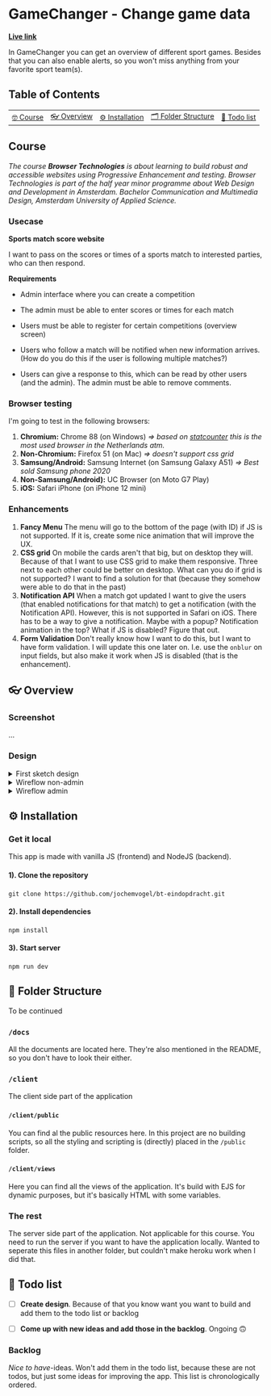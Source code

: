 # GameChanger - Change game data

**[Live link](https://bt-eindopdracht.herokuapp.com/)**

In GameChanger you can get an overview of different sport games. Besides that you can also enable alerts, so you won't miss anything from your favorite sport team(s).

## Table of Contents

<table>

<tr>

<td align="center"><a href="#nerd_face-usage">🤓 Course <a></td>

<td align="center"><a href="#eyeglasses-overview"> 👓 Overview <a></td>

<td align="center"><a href="#gear-installation">⚙️ Installation<a></td>

<td align="center"><a href="#open_file_folder-folder-structure">🗂 Folder Structure<a></td>

<td align="center"><a href="#memo-todo-list">📝 Todo list<a></td>

</tr>

</table>

## Course

_The course **Browser Technologies** is about learning to build robust and accessible websites using Progressive Enhancement and testing. Browser Technologies is part of the half year minor programme about Web Design and Development in Amsterdam. Bachelor Communication and Multimedia Design, Amsterdam University of Applied Science._

### Usecase

**Sports match score website**

I want to pass on the scores or times of a sports match to interested parties, who can then respond.

**Requirements**

-   Admin interface where you can create a competition

-   The admin must be able to enter scores or times for each match

-   Users must be able to register for certain competitions (overview screen)

-   Users who follow a match will be notified when new information arrives. (How do you do this if the user is following multiple matches?)

-   Users can give a response to this, which can be read by other users (and the admin). The admin must be able to remove comments.

### Browser testing

I'm going to test in the following browsers:

1.  **Chromium:** Chrome 88 (on Windows) _=> based on [statcounter](https://gs.statcounter.com/browser-version-market-share/all/netherlands) this is the most used browser in the Netherlands atm._
2.  **Non-Chromium:** Firefox 51 (on Mac) _=> doesn't support css grid_
3.  **Samsung/Android:** Samsung Internet (on Samsung Galaxy A51) _=> Best sold Samsung phone 2020_
4.  **Non-Samsung/Android):** UC Browser (on Moto G7 Play)
5.  **iOS:** Safari iPhone (on iPhone 12 mini)

### Enhancements

1.  **Fancy Menu**
    The menu will go to the bottom of the page (with ID) if JS is not supported. If it is, create some nice animation that will improve the UX.
2.  **CSS grid**
    On mobile the cards aren't that big, but on desktop they will. Because of that I want to use CSS grid to make them responsive. Three next to each other could be better on desktop. What can you do if grid is not supported? I want to find a solution for that (because they somehow were able to do that in the past)
3.  **Notification API**
    When a match got updated I want to give the users (that enabled notifications for that match) to get a notification (with the Notification API). However, this is not supported in Safari on iOS. There has to be a way to give a notification. Maybe with a popup? Notification animation in the top? What if JS is disabled? Figure that out.
4.  **Form Validation**
    Don't really know how I want to do this, but I want to have form validation. I will update this one later on. I.e. use the `onblur` on input fields, but also make it work when JS is disabled (that is the enhancement).

## :eyeglasses: Overview

### Screenshot

...

### Design

<details>

<summary>First sketch design</summary>

![First sketch design](https://i.ibb.co/LpLfNCF/Screenshot-2021-03-23-at-20-24-01.png)

</details>

<details>

<summary>Wireflow non-admin</summary>

![Wireflow non-admin](https://github.com/jochemvogel/bt-eindopdracht/blob/master/docs/wireflow-overview.jpg)

</details>

<details>

<summary>Wireflow admin</summary>

![Wireflow admin](https://github.com/jochemvogel/bt-eindopdracht/blob/master/docs/wireflow-admin.jpg)

</details>

## :gear: Installation

### Get it local

This app is made with vanilla JS (frontend) and NodeJS (backend).

#### 1). Clone the repository

`git clone https://github.com/jochemvogel/bt-eindopdracht.git`

#### 2). Install dependencies

`npm install`

#### 3). Start server

`npm run dev`

## :open_file_folder: Folder Structure

To be continued

### `/docs`

All the documents are located here. They're also mentioned in the README, so you don't have to look their either.

### `/client`

The client side part of the application

#### `/client/public`

You can find al the public resources here. In this project are no building scripts, so all the styling and scripting is (directly) placed in the `/public` folder.

#### `/client/views`

Here you can find all the views of the application. It's build with EJS for dynamic purposes, but it's basically HTML with some variables.

### The rest

The server side part of the application. Not applicable for this course. You need to run the server if you want to have the application locally. Wanted to seperate this files in another folder, but couldn't make heroku work when I did that.

## :memo: Todo list

-   [ ] **Create design**. Because of that you know want you want to build and add them to the todo list or backlog

-   [ ] **Come up with new ideas and add those in the backlog**. Ongoing 🙃

### Backlog

_Nice to have_-ideas. Won't add them in the todo list, because these are not todos, but just some ideas for improving the app. This list is chronologically ordered.

